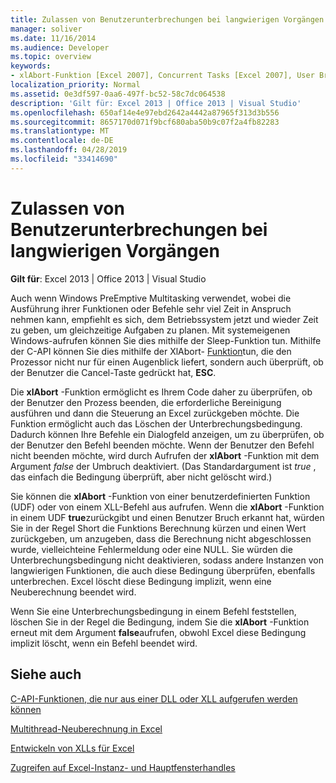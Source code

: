 ```yaml
---
title: Zulassen von Benutzerunterbrechungen bei langwierigen Vorgängen
manager: soliver
ms.date: 11/16/2014
ms.audience: Developer
ms.topic: overview
keywords:
- xlAbort-Funktion [Excel 2007], Concurrent Tasks [Excel 2007], User Breaks [Excel 2007]
localization_priority: Normal
ms.assetid: 0e3df597-0aa6-497f-bc52-58c7dc064538
description: 'Gilt für: Excel 2013 | Office 2013 | Visual Studio'
ms.openlocfilehash: 650af14e4e97ebd2642a4442a87965f313d3b556
ms.sourcegitcommit: 8657170d071f9bcf680aba50b9c07f2a4fb82283
ms.translationtype: MT
ms.contentlocale: de-DE
ms.lasthandoff: 04/28/2019
ms.locfileid: "33414690"
---
```

# <a name="permitting-user-breaks-in-lengthy-operations"></a>Zulassen von Benutzerunterbrechungen bei langwierigen Vorgängen

 **Gilt für**: Excel 2013 | Office 2013 | Visual Studio 
  
Auch wenn Windows PreEmptive Multitasking verwendet, wobei die Ausführung ihrer Funktionen oder Befehle sehr viel Zeit in Anspruch nehmen kann, empfiehlt es sich, dem Betriebssystem jetzt und wieder Zeit zu geben, um gleichzeitige Aufgaben zu planen. Mit systemeigenen Windows-aufrufen können Sie dies mithilfe der Sleep-Funktion tun. Mithilfe der C-API können Sie dies mithilfe der XlAbort- [Funktion](xlabort.md)tun, die den Prozessor nicht nur für einen Augenblick liefert, sondern auch überprüft, ob der Benutzer die Cancel-Taste gedrückt hat, **ESC**.
  
Die **xlAbort** -Funktion ermöglicht es Ihrem Code daher zu überprüfen, ob der Benutzer den Prozess beenden, die erforderliche Bereinigung ausführen und dann die Steuerung an Excel zurückgeben möchte. Die Funktion ermöglicht auch das Löschen der Unterbrechungsbedingung. Dadurch können Ihre Befehle ein Dialogfeld anzeigen, um zu überprüfen, ob der Benutzer den Befehl beenden möchte. Wenn der Benutzer den Befehl nicht beenden möchte, wird durch Aufrufen der **xlAbort** -Funktion mit dem Argument *false* der Umbruch deaktiviert. (Das Standardargument ist *true* , das einfach die Bedingung überprüft, aber nicht gelöscht wird.) 
  
Sie können die **xlAbort** -Funktion von einer benutzerdefinierten Funktion (UDF) oder von einem XLL-Befehl aus aufrufen. Wenn die **xlAbort** -Funktion in einem UDF **true**zurückgibt und einen Benutzer Bruch erkannt hat, würden Sie in der Regel Short die Funktions Berechnung kürzen und einen Wert zurückgeben, um anzugeben, dass die Berechnung nicht abgeschlossen wurde, vielleichteine Fehlermeldung oder eine NULL. Sie würden die Unterbrechungsbedingung nicht deaktivieren, sodass andere Instanzen von langwierigen Funktionen, die auch diese Bedingung überprüfen, ebenfalls unterbrechen. Excel löscht diese Bedingung implizit, wenn eine Neuberechnung beendet wird.
  
Wenn Sie eine Unterbrechungsbedingung in einem Befehl feststellen, löschen Sie in der Regel die Bedingung, indem Sie die **xlAbort** -Funktion erneut mit dem Argument **false**aufrufen, obwohl Excel diese Bedingung implizit löscht, wenn ein Befehl beendet wird.
  
## <a name="see-also"></a>Siehe auch



[C-API-Funktionen, die nur aus einer DLL oder XLL aufgerufen werden können](c-api-functions-that-can-be-called-only-from-a-dll-or-xll.md)
  
[Multithread-Neuberechnung in Excel](multithreaded-recalculation-in-excel.md)
  
[Entwickeln von XLLs für Excel](developing-excel-xlls.md)
  
[Zugreifen auf Excel-Instanz- und Hauptfensterhandles](how-to-access-excel-instance-and-main-window-handles.md)

